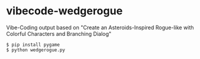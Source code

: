 # vibecode-wedgerogue
Vibe-Coding output based on "Create an Asteroids-Inspired Rogue-like with Colorful Characters and Branching Dialog" 

```
$ pip install pygame
$ python wedgerogue.py
```
